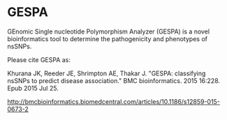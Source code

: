 # GESPA
GEnomic Single nucleotide Polymorphism Analyzer (GESPA) is a novel bioinformatics tool to determine the pathogenicity and phenotypes of nsSNPs. 

Please cite GESPA as: 

Khurana JK, Reeder JE, Shrimpton AE, Thakar J. "GESPA: classifying nsSNPs to predict disease association." BMC bioinformatics. 2015 16:228. Epub 2015 Jul 25. 


http://bmcbioinformatics.biomedcentral.com/articles/10.1186/s12859-015-0673-2
